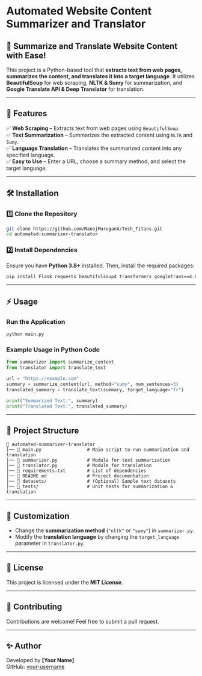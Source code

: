 # Automated Website Content Summarizer and Translator

## 🚀 Summarize and Translate Website Content with Ease!

This project is a Python-based tool that **extracts text from web pages, summarizes the content, and translates it into a target language**. It utilizes **BeautifulSoup** for web scraping, **NLTK & Sumy** for summarization, and **Google Translate API & Deep Translator** for translation.

---

## 📌 Features

✅ **Web Scraping** – Extracts text from web pages using `BeautifulSoup`.  
✅ **Text Summarization** – Summarizes the extracted content using `NLTK` and `Sumy`.  
✅ **Language Translation** – Translates the summarized content into any specified language.  
✅ **Easy to Use** – Enter a URL, choose a summary method, and select the target language.  

---

## 🛠 Installation

### **1️⃣ Clone the Repository**  
```sh
git clone https://github.com/ManojMuruganA/Tech_Titans.git
cd automated-summarizer-translator
```

### **2️⃣ Install Dependencies**  
Ensure you have **Python 3.8+** installed. Then, install the required packages:  
```sh
pip install Flask requests beautifulsoup4 transformers googletrans==4.0.0-rc1
```

---

## ⚡ Usage

### **Run the Application**  
```sh
python main.py
```

### **Example Usage in Python Code**  
```python
from summarizer import summarize_content
from translator import translate_text

url = "https://example.com"
summary = summarize_content(url, method="sumy", num_sentences=3)
translated_summary = translate_text(summary, target_language="fr")

print("Summarized Text:", summary)
print("Translated Text:", translated_summary)
```

---

## 🧩 Project Structure

```
📂 automated-summarizer-translator
│── 📄 main.py                 # Main script to run summarization and translation
│── 📄 summarizer.py           # Module for text summarization
│── 📄 translator.py           # Module for translation
│── 📄 requirements.txt        # List of dependencies
│── 📄 README.md               # Project documentation
│── 📂 datasets/               # (Optional) Sample text datasets
│── 📂 tests/                  # Unit tests for summarization & translation
```

---

## 🔧 Customization

- Change the **summarization method** (`"nltk"` or `"sumy"`) in `summarizer.py`.  
- Modify the **translation language** by changing the `target_language` parameter in `translator.py`.  

---

## 📜 License

This project is licensed under the **MIT License**.

---

## 🤝 Contributing

Contributions are welcome! Feel free to submit a pull request.

---

## ✨ Author

Developed by **[Your Name]**  
GitHub: [your-username](https://github.com/your-username)
